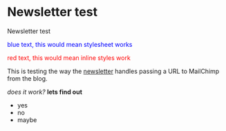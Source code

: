 ---
---
<style type="text/css">.class_styled { color: blue }</style>

# Newsletter test

Newsletter test

<div class="class_styled"><p>blue text, this would mean stylesheet works</p></div>

<div style="color: red"><p>red text, this would mean inline styles work</p></div>

This is testing the way the [newsletter](http://nymag.com/newsletters/) handles passing a URL to MailChimp from the blog.

_does it work?_
**lets find out**

- yes
- no
- maybe
